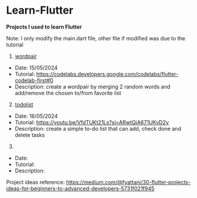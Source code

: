 # Learn-Flutter
**Projects I used to learn Flutter**

Note: I only modify the main.dart file, other file if modified was due to the tutorial

1. <a href="wordpair">wordpair</a>
- Date: 15/05/2024
- Tutorial: https://codelabs.developers.google.com/codelabs/flutter-codelab-first#0
- Description: create a wordpair by merging 2 random words and add/remove the chosen to/from favorite list

2. <a href="todolist">todolist</a>
- Date: 16/05/2024
- Tutorial: https://youtu.be/VfdTUKt21Ls?si=ARwtQjA671UKvD2y
- Description: create a simple to-do list that can add, check done and delete tasks

3. 
- Date: 
- Tutorial: 
- Description: 

Project ideas reference: https://medium.com/@fyattani/30-flutter-projects-ideas-for-beginners-to-advanced-developers-5731f021f945